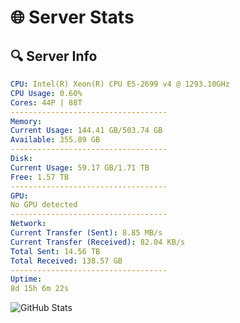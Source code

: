 # 🌐 Server Stats
## 🔍 Server Info
```yaml
CPU: Intel(R) Xeon(R) CPU E5-2699 v4 @ 1293.10GHz
CPU Usage: 0.60%
Cores: 44P | 88T
-----------------------------------
Memory:
Current Usage: 144.41 GB/503.74 GB
Available: 355.89 GB
-----------------------------------
Disk:
Current Usage: 59.17 GB/1.71 TB
Free: 1.57 TB
-----------------------------------
GPU:
No GPU detected
-----------------------------------
Network:
Current Transfer (Sent): 8.85 MB/s
Current Transfer (Received): 82.04 KB/s
Total Sent: 14.56 TB
Total Received: 138.57 GB
-----------------------------------
Uptime:
8d 15h 6m 22s
```
![GitHub Stats](https://img.shields.io/badge/Updated-2025-03-16_12:29:11-blue)